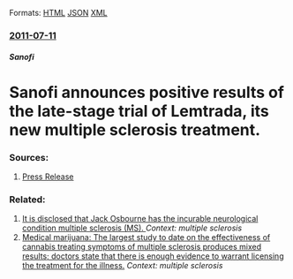 
Formats: [HTML](/news/2011/07/11/sanofi-announces-positive-results-of-the-late-stage-trial-of-lemtrada-its-new-multiple-sclerosis-treatment.html)  [JSON](/news/2011/07/11/sanofi-announces-positive-results-of-the-late-stage-trial-of-lemtrada-its-new-multiple-sclerosis-treatment.json)  [XML](/news/2011/07/11/sanofi-announces-positive-results-of-the-late-stage-trial-of-lemtrada-its-new-multiple-sclerosis-treatment.xml)  

### [2011-07-11](/news/2011/07/11/index.md)

##### Sanofi
# Sanofi announces positive results of the late-stage trial of Lemtrada, its new multiple sclerosis treatment. 




### Sources:

1. [Press Release](http://en.sanofi.com/binaries/20110711_CARE-MSI-RESULTS_en_tcm28-33024.pdf)

### Related:

1. [It is disclosed that Jack Osbourne has the incurable neurological condition multiple sclerosis (MS). ](/news/2012/06/18/it-is-disclosed-that-jack-osbourne-has-the-incurable-neurological-condition-multiple-sclerosis-ms.md) _Context: multiple sclerosis_
2. [ Medical marijuana: The largest study to date on the effectiveness of cannabis treating symptoms of multiple sclerosis produces mixed results; doctors state that there is enough evidence to warrant licensing the treatment for the illness.](/news/2003/11/7/medical-marijuana-the-largest-study-to-date-on-the-effectiveness-of-cannabis-treating-symptoms-of-multiple-sclerosis-produces-mixed-result.md) _Context: multiple sclerosis_
